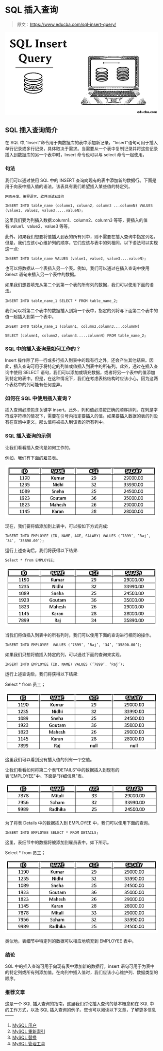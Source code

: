 # SQL 插入查询

> 原文：<https://www.educba.com/sql-insert-query/>

![SQL Insert Query](img/56f2e758739e0ce7a771417b0fc6c7c1.png)



## SQL 插入查询简介

在 SQL 中,“Insert”命令用于向数据库的表中添加新记录。“Insert”语句可用于插入单行记录或多行记录，具体取决于需求。当需要从一个表中复制记录并将这些记录插入到数据库的另一个表中时，Insert 命令也可以与 select 命令一起使用。

### 句法

我们可以通过使用 SQL 中的 INSERT 查询向现有的表中添加新的数据行。下面是用于向表中插入值的语法，该表具有我们希望插入某些值的特定列。

<small>网页开发、编程语言、软件测试&其他</small>

```
INSERT INTO table_name (column1, column2, column3 ...columnN) VALUES (value1, value2, value3.....valueN);
```

这里我们要为列插入数据:column1、column2、column3 等等，要插入的值有:value1、value2、value3 等等。

此外，如果我们想要将值插入到表的所有列中，则不需要在插入查询中指定列名。但是，我们应该小心维护列的顺序，它们应该与表中的列相同。以下语法可以实现这一点:

```
INSERT INTO table_name VALUES (value1, value2, value3....valueN);
```

也可以将数据从一个表插入另一个表。例如，我们可以通过在插入查询中使用 Select 语句来插入另一个表中的数据。

如果我们想要填充从第二个到第一个表的所有列的数据，我们可以使用下面的语法。

`INSERT INTO table_name_1 SELECT * FROM table_name_2;`

我们可以将第二个表中的数据插入到第一个表中，指定的列将与下面第二个表中的值一起插入到第一个表中。

```
INSERT INTO table_name_1 (column1, column2,column3....columnN) 
```

```
SELECT (column1, column2, column3.....columnN) FROM table_name_2;
```

### SQL 中的插入查询是如何工作的？

Insert 操作除了将一行或多行插入到表中的现有行之外，还会产生其他结果。因此，插入查询可用于将特定的列值或值插入到表中的所有列。此外，通过在插入查询中使用 SELECT 语句，我们可以添加或填充数据，或者将另一个表中的值添加到特定的表中。但是，在这种情况下，我们在考虑表格结构时应该小心，因为这两个表格中的列可能有任何差异。

### 如何在 SQL 中使用插入查询？

插入查询必须包含关键字 insert。此外，列和值必须按正确的顺序排列。在列是字符或字符串的情况下，需要在引号内指定要插入的值。如果要插入数据的表的列没有在查询中定义，那么值将被插入到该表的所有列中。

### SQL 插入查询的示例

让我们看看插入查询是如何工作的。

例如，我们有下面的雇员表。

![SQL Insert Query-1.1](img/ce920dc05fe144f1c5264fdf741920f1.png)



现在，我们要将值添加到上表中，可以按如下方式完成:

```
INSERT INTO EMPLOYEE (ID, NAME, AGE, SALARY) VALUES (‘7899’, ‘Raj’, ‘34’, ‘35890.00’);
```

运行上述查询后，我们将获得以下结果:

```
Select * from EMPLOYEE;
```

![INSERT INTO EMPLOYEE -1.2](img/3c10ac104683ad09d8b718a5c88f1e37.png)



当我们将值插入到表中的所有列时，我们可以使用下面的查询进行相同的操作。

```
INSERT INTO EMPLOYEE  VALUES (‘7899’, ‘Raj’, ‘34’, ‘35890.00’);
```

如果我们只想将值插入特定的列，可以通过下面的查询来实现。

```
INSERT INTO EMPLOYEE (ID, NAME) VALUES (‘7899’, ‘Raj’);
```

运行上述查询后，我们将获得以下结果:

Select * from 员工；

![INSERT INTO EMPLOYEE (ID, NAME)-1.3](img/2585ea8eb3f610925b8eabdea4431d0e.png)



这里我们可以看到没有插入值的列有一个空值。

让我们看看如何将第二个表“DETAILS”中的数据插入到现有的表“EMPLOYEE”中。下面是“详细信息”表。

![SQL Insert Query-1.4](img/c85bb9875a57dcda59c7bb4e905ab588.png)



为了将表 Details 中的数据插入到 EMPLOYEE 中，我们可以使用下面的查询。

```
INSERT INTO EMPLOYEE SELECT * FROM DETAILS;
```

这里，表细节中的数据将被添加到雇员表中，如下所示。

Select * from 员工；

![SQL Insert Query-1.5](img/ed340a8fb8e586a6092c800b78ad358d.png)



类似地，表细节中特定列的数据可以相应地填充到 EMPLOYEE 表中。

### 结论

SQL 中的插入查询可用于向现有表中添加新的数据行。insert 语句可用于为表中的特定列或所有列添加值。在向列中插入值时，我们应该小心维护列、数据类型的顺序。

### 推荐文章

这是一个 SQL 插入查询的指南。这里我们讨论插入查询的基本概念和在 SQL 中的工作方式，以及 SQL 插入查询的例子。您也可以阅读以下文章，了解更多信息——

1.  [MySQL 用户](https://www.educba.com/mysql-users/)
2.  [MySQL 重新索引](https://www.educba.com/mysql-reindex/)
3.  [MySQL 替换](https://www.educba.com/mysql-replace/)
4.  [MySQL 管理工具](https://www.educba.com/mysql-admin-tool/)





